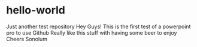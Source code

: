 # hello-world
Just another test repository
Hey Guys!
This is the first test of a powerpoint pro to use Github 
Really like this stuff with having some beer to enjoy
Cheers
Sonolum
